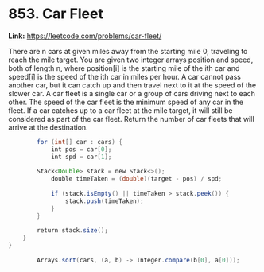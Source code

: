 # 853. Car Fleet

**Link:** https://leetcode.com/problems/car-fleet/

There are n cars at given miles away from the starting mile 0, traveling to reach the mile target. You are given two integer arrays position and speed, both of length n, where position[i] is the starting mile of the ith car and speed[i] is the speed of the ith car in miles per hour. A car cannot pass another car, but it can catch up and then travel next to it at the speed of the slower car. A car fleet is a single car or a group of cars driving next to each other. The speed of the car fleet is the minimum speed of any car in the fleet. If a car catches up to a car fleet at the mile target, it will still be considered as part of the car fleet. Return the number of car fleets that will arrive at the destination.

```java
        for (int[] car : cars) {
            int pos = car[0];
            int spd = car[1];
        
        Stack<Double> stack = new Stack<>();
            double timeTaken = (double)(target - pos) / spd;
            
            if (stack.isEmpty() || timeTaken > stack.peek()) {
                stack.push(timeTaken);
            }
        }
        
        return stack.size();       
    }
}
        
        Arrays.sort(cars, (a, b) -> Integer.compare(b[0], a[0]));
```
